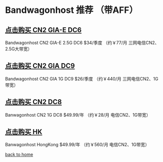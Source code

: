 # Bandwagonhost 推荐 （带AFF）

## [点击购买 CN2 GIA-E DC6](https://bwh8.net/aff.php?aff=44160&pid=87)
 Bandwagonhost CN2 GIA-E 2.5G DC6 $34/季度 
 （约￥77/月 三网电信CN2、2.5G大带宽）


## [点击购买 CN2 GIA DC9](https://bwh8.net/aff.php?aff=44160&pid=75)
 Bandwagonhost CN2 GIA 1G DC9 $26/季度
 （约￥440/月 三网电信CN2、1G带宽）

## [点击购买 CN2 DC8](https://bwh8.net/aff.php?aff=44160&pid=57)
 Banwagonhost CN2 1G DC8 $49.99/年
 （约￥28/月 电信CN2、1G带宽）

## [点击购买 HK](https://bwh8.net/aff.php?aff=44160&pid=64)
Banwagonhost HongKong $49.99/年
 （约￥560/月 电信CN2、1G带宽）

  
[back to home](README.md)
